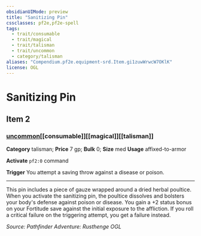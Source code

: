 ```yaml
---
obsidianUIMode: preview
title: "Sanitizing Pin"
cssclasses: pf2e,pf2e-spell
tags:
  - trait/consumable
  - trait/magical
  - trait/talisman
  - trait/uncommon
  - category/talisman
aliases: "Compendium.pf2e.equipment-srd.Item.gi1zuwWrwcW7OKlK"
license: OGL
---
```

# Sanitizing Pin
## Item 2
### [uncommon](uncommon.md "Uncommon Rarity Trait")[[consumable]][[magical]][[talisman]]

**Category** talisman; 
**Price** 7 gp; 
**Bulk** 0; **Size** med
**Usage** affixed-to-armor

**Activate** `pf2:0` command

**Trigger** You attempt a saving throw against a disease or poison.

* * *

This pin includes a piece of gauze wrapped around a dried herbal poultice. When you activate the sanitizing pin, the poultice dissolves and bolsters your body's defense against poison or disease. You gain a +2 status bonus on your Fortitude save against the initial exposure to the affliction. If you roll a critical failure on the triggering attempt, you get a failure instead.

*Source: Pathfinder Adventure: Rusthenge*
*OGL*